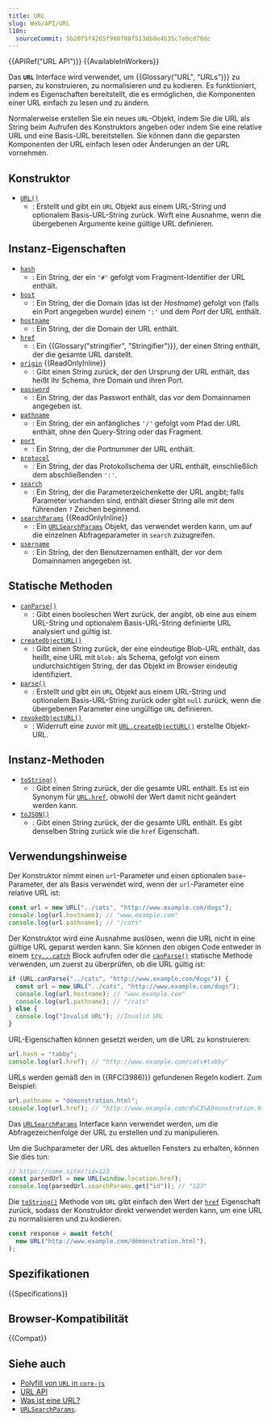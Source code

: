 ```yaml
---
title: URL
slug: Web/API/URL
l10n:
  sourceCommit: 5b20f5f4265f988f80f513db0e4b35c7e0cd70dc
---
```


{{APIRef("URL API")}} {{AvailableInWorkers}}

Das **`URL`** Interface wird verwendet, um {{Glossary("URL", "URLs")}} zu parsen, zu konstruieren, zu normalisieren und zu kodieren. Es funktioniert, indem es Eigenschaften bereitstellt, die es ermöglichen, die Komponenten einer URL einfach zu lesen und zu ändern.

Normalerweise erstellen Sie ein neues `URL`-Objekt, indem Sie die URL als String beim Aufrufen des Konstruktors angeben oder indem Sie eine relative URL und eine Basis-URL bereitstellen. Sie können dann die geparsten Komponenten der URL einfach lesen oder Änderungen an der URL vornehmen.

## Konstruktor

- [`URL()`](/de/docs/Web/API/URL/URL)
  - : Erstellt und gibt ein `URL` Objekt aus einem URL-String und optionalem Basis-URL-String zurück. 
    Wirft eine Ausnahme, wenn die übergebenen Argumente keine gültige URL definieren.

## Instanz-Eigenschaften

- [`hash`](/de/docs/Web/API/URL/hash)
  - : Ein String, der ein `'#'` gefolgt vom Fragment-Identifier der URL enthält.
- [`host`](/de/docs/Web/API/URL/host)
  - : Ein String, der die Domain (das ist der _Hostname_) gefolgt von (falls ein Port angegeben wurde) einem `':'` und dem _Port_ der URL enthält.
- [`hostname`](/de/docs/Web/API/URL/hostname)
  - : Ein String, der die Domain der URL enthält.
- [`href`](/de/docs/Web/API/URL/href)
  - : Ein {{Glossary("stringifier", "Stringifier")}}, der einen String enthält, der die gesamte URL darstellt.
- [`origin`](/de/docs/Web/API/URL/origin) {{ReadOnlyInline}}
  - : Gibt einen String zurück, der den Ursprung der URL enthält, das heißt ihr Schema, ihre Domain und ihren Port.
- [`password`](/de/docs/Web/API/URL/password)
  - : Ein String, der das Passwort enthält, das vor dem Domainnamen angegeben ist.
- [`pathname`](/de/docs/Web/API/URL/pathname)
  - : Ein String, der ein anfängliches `'/'` gefolgt vom Pfad der URL enthält, ohne den Query-String oder das Fragment.
- [`port`](/de/docs/Web/API/URL/port)
  - : Ein String, der die Portnummer der URL enthält.
- [`protocol`](/de/docs/Web/API/URL/protocol)
  - : Ein String, der das Protokollschema der URL enthält, einschließlich dem abschließenden `':'`.
- [`search`](/de/docs/Web/API/URL/search)
  - : Ein String, der die Parameterzeichenkette der URL angibt; falls Parameter vorhanden sind, enthält dieser String alle mit dem führenden `?` Zeichen beginnend.
- [`searchParams`](/de/docs/Web/API/URL/searchParams) {{ReadOnlyInline}}
  - : Ein [`URLSearchParams`](/de/docs/Web/API/URLSearchParams) Objekt, das verwendet werden kann, um auf die einzelnen Abfrageparameter in `search` zuzugreifen.
- [`username`](/de/docs/Web/API/URL/username)
  - : Ein String, der den Benutzernamen enthält, der vor dem Domainnamen angegeben ist.

## Statische Methoden

- [`canParse()`](/de/docs/Web/API/URL/canParse_static)
  - : Gibt einen booleschen Wert zurück, der angibt, ob eine aus einem URL-String und optionalem Basis-URL-String definierte URL analysiert und gültig ist.
- [`createObjectURL()`](/de/docs/Web/API/URL/createObjectURL_static)
  - : Gibt einen String zurück, der eine eindeutige Blob-URL enthält, das heißt, eine URL mit `blob:` als Schema, gefolgt von einem undurchsichtigen String, der das Objekt im Browser eindeutig identifiziert.
- [`parse()`](/de/docs/Web/API/URL/parse_static)
  - : Erstellt und gibt ein `URL` Objekt aus einem URL-String und optionalem Basis-URL-String zurück oder gibt `null` zurück, wenn die übergebenen Parameter eine ungültige `URL` definieren.
- [`revokeObjectURL()`](/de/docs/Web/API/URL/revokeObjectURL_static)
  - : Widerruft eine zuvor mit [`URL.createObjectURL()`](/de/docs/Web/API/URL/createObjectURL_static) erstellte Objekt-URL.

## Instanz-Methoden

- [`toString()`](/de/docs/Web/API/URL/toString)
  - : Gibt einen String zurück, der die gesamte URL enthält. Es ist ein Synonym für [`URL.href`](/de/docs/Web/API/URL/href), obwohl der Wert damit nicht geändert werden kann.
- [`toJSON()`](/de/docs/Web/API/URL/toJSON)
  - : Gibt einen String zurück, der die gesamte URL enthält. Es gibt denselben String zurück wie die `href` Eigenschaft.

## Verwendungshinweise

Der Konstruktor nimmt einen `url`-Parameter und einen optionalen `base`-Parameter, der als Basis verwendet wird, wenn der `url`-Parameter eine relative URL ist:

```js
const url = new URL("../cats", "http://www.example.com/dogs");
console.log(url.hostname); // "www.example.com"
console.log(url.pathname); // "/cats"
```

Der Konstruktor wird eine Ausnahme auslösen, wenn die URL nicht in eine gültige URL geparst werden kann. Sie können den obigen Code entweder in einem [`try...catch`](/de/docs/Web/JavaScript/Reference/Statements/try...catch) Block aufrufen oder die [`canParse()`](/de/docs/Web/API/URL/canParse_static) statische Methode verwenden, um zuerst zu überprüfen, ob die URL gültig ist:

```js
if (URL.canParse("../cats", "http://www.example.com/dogs")) {
  const url = new URL("../cats", "http://www.example.com/dogs");
  console.log(url.hostname); // "www.example.com"
  console.log(url.pathname); // "/cats"
} else {
  console.log("Invalid URL"); //Invalid URL
}
```

URL-Eigenschaften können gesetzt werden, um die URL zu konstruieren:

```js
url.hash = "tabby";
console.log(url.href); // "http://www.example.com/cats#tabby"
```

URLs werden gemäß den in {{RFC(3986)}} gefundenen Regeln kodiert. Zum Beispiel:

```js
url.pathname = "démonstration.html";
console.log(url.href); // "http://www.example.com/d%C3%A9monstration.html"
```

Das [`URLSearchParams`](/de/docs/Web/API/URLSearchParams) Interface kann verwendet werden, um die Abfragezeichenfolge der URL zu erstellen und zu manipulieren.

Um die Suchparameter der URL des aktuellen Fensters zu erhalten, können Sie dies tun:

```js
// https://some.site/?id=123
const parsedUrl = new URL(window.location.href);
console.log(parsedUrl.searchParams.get("id")); // "123"
```

Die [`toString()`](/de/docs/Web/API/URL/toString) Methode von `URL` gibt einfach den Wert der [`href`](/de/docs/Web/API/URL/href) Eigenschaft zurück, sodass der Konstruktor direkt verwendet werden kann, um eine URL zu normalisieren und zu kodieren.

```js
const response = await fetch(
  new URL("http://www.example.com/démonstration.html"),
);
```

## Spezifikationen

{{Specifications}}

## Browser-Kompatibilität

{{Compat}}

## Siehe auch

- [Polyfill von `URL` in `core-js`](https://github.com/zloirock/core-js#url-and-urlsearchparams)
- [URL API](/de/docs/Web/API/URL_API)
- [Was ist eine URL?](/de/docs/Learn_web_development/Howto/Web_mechanics/What_is_a_URL)
- [`URLSearchParams`](/de/docs/Web/API/URLSearchParams).
